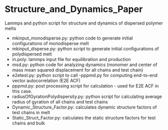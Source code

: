 # Structure_and_Dynamics_Paper
Lammps and python script for structure and dynamics of dispersed polymer melts


- mkinput_monodisperse.py: python code to generate initial configurations of monodisperse melt
- mkinput_disperse.py: python script to generate initial configurations of polydispersed melt
- in.poly: lammps input file for equilibration and production
- msd.py: python code for analyzing dynamics (monomer and center of mass mean squared displacement for all chains and test chain)
- e2etest.py: python script to call -pppmd.py for computing end-to-end vector autocorrelation (E2E ACF)
- pppmd.py: post processing script for calculation - used for E2E ACF in this case.
- radiusOfGyrationPolydispersity.py: python script for calculating average radius of gyration of all chains and test chains
- Dynamic_Structure_Factor.py: calculates dynamic structure factors of test chains in melt
- Static_Struct_Factor.py: calculates the static structure factors for test chains and bulk
